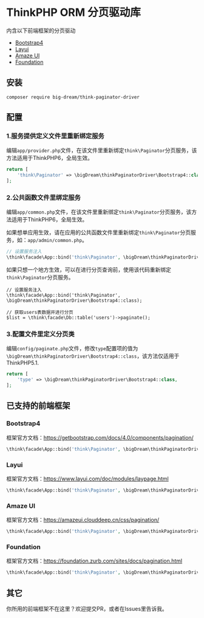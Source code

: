 # ThinkPHP ORM 分页驱动库

内含以下前端框架的分页驱动

* [Bootstrap4](#bootstrap4)
* [Layui](#layui)
* [Amaze UI](#amaze-ui)
* [Foundation](#foundation)

## 安装
```
composer require big-dream/think-paginator-driver
```

## 配置

### 1.服务提供定义文件里重新绑定服务
编辑`app/provider.php`文件，在该文件里重新绑定`think\Paginator`分页服务，该方法适用于ThinkPHP6，全局生效。
```php
return [
    'think\Paginator' => \bigDream\thinkPaginatorDriver\Bootstrap4::class
];
```

### 2.公共函数文件里绑定服务
编辑`app/common.php`文件，在该文件里重新绑定`think\Paginator`分页服务，该方法适用于ThinkPHP6，全局生效。

如果想单应用生效，请在应用的公共函数文件里重新绑定`think\Paginator`分页服务，如：`app/admin/common.php`。

```php
// 设置服务注入
\think\facade\App::bind('think\Paginator', \bigDream\thinkPaginatorDriver\Bootstrap4::class);
```

如果只想一个地方生效，可以在进行分页查询前，使用该代码重新绑定`think\Paginator`分页服务。

```
// 设置服务注入
\think\facade\App::bind('think\Paginator', \bigDream\thinkPaginatorDriver\Bootstrap4::class);

// 获取users表数据并进行分页
$list = \think\facade\Db::table('users')->paginate();
```

### 3.配置文件里定义分页类
编辑`config/paginate.php`文件，修改`type`配置项的值为`\bigDream\thinkPaginatorDriver\Bootstrap4::class`，该方法仅适用于ThinkPHP5.1.
```php
return [
    'type' => \bigDream\thinkPaginatorDriver\Bootstrap4::class,
];
```

## 已支持的前端框架

### Bootstrap4
框架官方文档：https://getbootstrap.com/docs/4.0/components/pagination/
```php
\think\facade\App::bind('think\Paginator', \bigDream\thinkPaginatorDriver\Bootstrap4::class);
```

### Layui
框架官方文档：https://www.layui.com/doc/modules/laypage.html
```php
\think\facade\App::bind('think\Paginator', \bigDream\thinkPaginatorDriver\Layui::class);
```

### Amaze UI
框架官方文档：https://amazeui.clouddeep.cn/css/pagination/
```php
\think\facade\App::bind('think\Paginator', \bigDream\thinkPaginatorDriver\AmazeUI::class);
```

### Foundation
框架官方文档：https://foundation.zurb.com/sites/docs/pagination.html
```php
\think\facade\App::bind('think\Paginator', \bigDream\thinkPaginatorDriver\Foundation::class);
```

## 其它
你所用的前端框架不在这里？欢迎提交PR，或者在Issues里告诉我。
